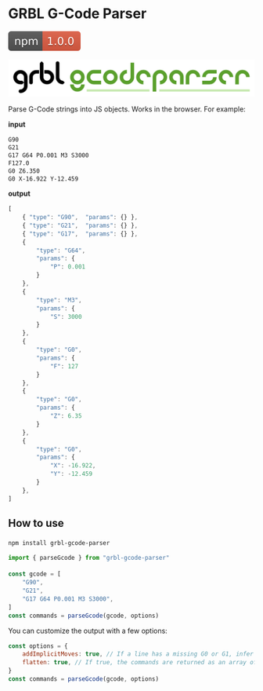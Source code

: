 
# GRBL G-Code Parser

[![NPM badge](https://github.com/imivi/grbl-gcode-parser/blob/main/docs/badge_npm.svg?raw=true)](https://www.npmjs.com/package/grbl-gcode-parser)

![GRBL G-Code Parser Banner](https://github.com/imivi/grbl-gcode-parser/blob/main/docs/banner.png?raw=true)

Parse G-Code strings into JS objects. Works in the browser. For example:

**input**

```
G90
G21
G17 G64 P0.001 M3 S3000
F127.0
G0 Z6.350
G0 X-16.922 Y-12.459
```

**output**

```js
[
    { "type": "G90",  "params": {} },
    { "type": "G21",  "params": {} },
    { "type": "G17",  "params": {} },
    {
        "type": "G64",
        "params": {
            "P": 0.001
        }
    },
    {
        "type": "M3",
        "params": {
            "S": 3000
        }
    },
    {
        "type": "G0",
        "params": {
            "F": 127
        }
    },
    {
        "type": "G0",
        "params": {
            "Z": 6.35
        }
    },
    {
        "type": "G0",
        "params": {
            "X": -16.922,
            "Y": -12.459
        }
    },
]
```

## How to use

`npm install grbl-gcode-parser`

```js
import { parseGcode } from "grbl-gcode-parser"

const gcode = [
    "G90",
    "G21",
    "G17 G64 P0.001 M3 S3000",
]
const commands = parseGcode(gcode, options)
```

You can customize the output with a few options:

```js
const options = {
    addImplicitMoves: true, // If a line has a missing G0 or G1, infer it from the previous lines
    flatten: true, // If true, the commands are returned as an array of objects. If false, parseGcode() will return an array of arrays (each line is an array of commands).
}
const commands = parseGcode(gcode, options)
```